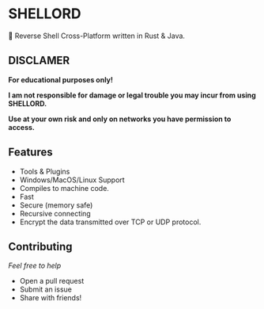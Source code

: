 # SHELLORD
:shell: Reverse Shell Cross-Platform written in Rust & Java.

## DISCLAMER

**For educational purposes only!**

**I am not responsible for damage or legal trouble you may incur from using SHELLORD.**

**Use at your own risk and only on networks you have permission to access.**


## Features

- Tools & Plugins
- Windows/MacOS/Linux Support
- Compiles to machine code.
- Fast
- Secure (memory safe)
- Recursive connecting
- Encrypt the data transmitted over TCP or UDP protocol.


## Contributing

*Feel free to help*

- Open a pull request
- Submit an issue
- Share with friends!
